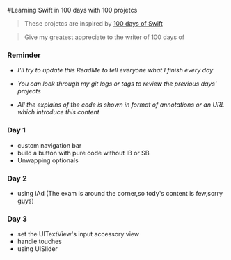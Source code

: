 #Learning Swift in 100 days with 100 projetcs


>	These projetcs are inspired by [100 days of Swift](http://samvlu.com/)

>	Give my greatest appreciate to the writer of 100 days of 


### Reminder

+	 *I'll try to update this ReadMe to tell everyone what I finish every day*

+	 *You can look through my git logs or tags to review the previous days' projects*

+	 *All the explains of the code is shown in format of annotations or an URL which introduce this content*


### Day 1

+ 	custom navigation bar
+ 	build a button with pure code without IB or SB
+ 	Unwapping optionals

### Day 2
+	using iAd (The exam is around the corner,so tody's content is few,sorry guys)

### Day 3
+	set the UITextView's input accessory view
+	handle touches
+	using UISlider

